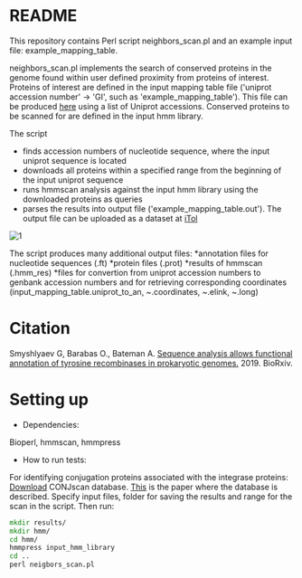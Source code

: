 # README #

This repository contains Perl script neighbors_scan.pl and an example input file: example_mapping_table.

neighbors_scan.pl implements the search of conserved proteins in the genome found within user defined proximity from proteins of interest. Proteins of interest are defined in the input mapping table file ('uniprot accession number' -> 'GI', such as 'example_mapping_table'). This file can be produced [here](http://www.uniprot.org/uploadlists/) using a list of Uniprot accessions. Conserved proteins to be scanned for are defined in the input hmm library.
 
The script 
* finds accession numbers of nucleotide sequence, where the input uniprot sequence is located 
* downloads all proteins within a specified range from the beginning of the input uniprot sequence
* runs hmmscan analysis against the input hmm library using the downloaded proteins as queries 
* parses the results into output file ('example_mapping_table.out'). The output file can be uploaded as a dataset at [iTol](http://itol.embl.de/upload.cgi)
 
![1](https://user-images.githubusercontent.com/58728948/113307335-5085d600-9305-11eb-8911-938a1a35cd86.png)
 
The script produces many additional output files:
*annotation files for nucleotide sequences (.ft)
*protein files (.prot)
*results of hmmscan (.hmm_res)
*files for convertion from uniprot accession numbers to genbank accession numbers and for retrieving corresponding coordinates (input_mapping_table.uniprot_to_an, ~.coordinates, ~.elink, ~.long)

# Citation #
Smyshlyaev G, Barabas O., Bateman A. [Sequence analysis allows functional annotation of tyrosine recombinases in prokaryotic genomes.](https://www.biorxiv.org/content/10.1101/542381v1) 2019. BioRxiv.
# Setting up #
* Dependencies:

Bioperl, hmmscan, hmmpress

* How to run tests:

For identifying conjugation proteins associated with the integrase proteins:
[Download](https://github.com/gem-pasteur/Macsyfinder_models/tree/master/models/Conjugation/profiles) CONJscan database. [This](https://www.ncbi.nlm.nih.gov/pubmed/31584169) is the paper where the database is described. Specify input files, folder for saving the results and range for the scan in the script. Then run:
```bat
mkdir results/
mkdir hmm/
cd hmm/
hmmpress input_hmm_library 
cd ..
perl neigbors_scan.pl
```
